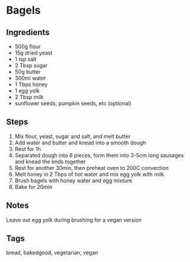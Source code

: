 # Bagels

## Ingredients

* 500g flour
* 15g dried yeast
* 1 tsp salt 
* 2 Tbsp sugar 
* 50g butter 
* 300ml water
* 1 Tbps honey 
* 1 egg yolk
* 2 Tbsp milk
* sunflower seeds, pumpkin seeds, etc (optional)

## Steps

1. Mix flour, yeast, sugar and salt, and melt butter
2. Add water and butter and knead into a smooth dough 
3. Rest for 1h
4. Separated dough into 8 pieces, form them into 3-5cm long sausages and knead the ends together 
5. Rest for another 30min, then preheat oven to 200C convection 
6. Melt honey in 2 Tbps of hot water and mix egg yolk with milk
7. Brush bagels with honey water and egg mixture
8. Bake for 20min

## Notes 

Leave out egg yolk during brushing for a vegan version 

## Tags
bread, bakedgood, vegetarian, vegan
